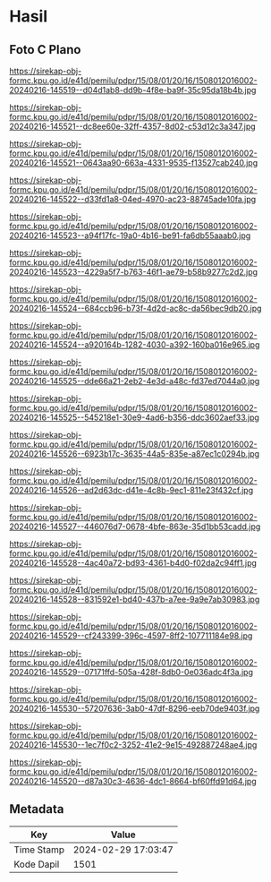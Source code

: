 # Hasil

## Foto C Plano

https://sirekap-obj-formc.kpu.go.id/e41d/pemilu/pdpr/15/08/01/20/16/1508012016002-20240216-145519--d04d1ab8-dd9b-4f8e-ba9f-35c95da18b4b.jpg

https://sirekap-obj-formc.kpu.go.id/e41d/pemilu/pdpr/15/08/01/20/16/1508012016002-20240216-145521--dc8ee60e-32ff-4357-8d02-c53d12c3a347.jpg

https://sirekap-obj-formc.kpu.go.id/e41d/pemilu/pdpr/15/08/01/20/16/1508012016002-20240216-145521--0643aa90-663a-4331-9535-f13527cab240.jpg

https://sirekap-obj-formc.kpu.go.id/e41d/pemilu/pdpr/15/08/01/20/16/1508012016002-20240216-145522--d33fd1a8-04ed-4970-ac23-88745ade10fa.jpg

https://sirekap-obj-formc.kpu.go.id/e41d/pemilu/pdpr/15/08/01/20/16/1508012016002-20240216-145523--a94f17fc-19a0-4b16-be91-fa6db55aaab0.jpg

https://sirekap-obj-formc.kpu.go.id/e41d/pemilu/pdpr/15/08/01/20/16/1508012016002-20240216-145523--4229a5f7-b763-46f1-ae79-b58b9277c2d2.jpg

https://sirekap-obj-formc.kpu.go.id/e41d/pemilu/pdpr/15/08/01/20/16/1508012016002-20240216-145524--684ccb96-b73f-4d2d-ac8c-da56bec9db20.jpg

https://sirekap-obj-formc.kpu.go.id/e41d/pemilu/pdpr/15/08/01/20/16/1508012016002-20240216-145524--a920164b-1282-4030-a392-160ba016e965.jpg

https://sirekap-obj-formc.kpu.go.id/e41d/pemilu/pdpr/15/08/01/20/16/1508012016002-20240216-145525--dde66a21-2eb2-4e3d-a48c-fd37ed7044a0.jpg

https://sirekap-obj-formc.kpu.go.id/e41d/pemilu/pdpr/15/08/01/20/16/1508012016002-20240216-145525--545218e1-30e9-4ad6-b356-ddc3602aef33.jpg

https://sirekap-obj-formc.kpu.go.id/e41d/pemilu/pdpr/15/08/01/20/16/1508012016002-20240216-145526--6923b17c-3635-44a5-835e-a87ec1c0294b.jpg

https://sirekap-obj-formc.kpu.go.id/e41d/pemilu/pdpr/15/08/01/20/16/1508012016002-20240216-145526--ad2d63dc-d41e-4c8b-9ec1-811e23f432cf.jpg

https://sirekap-obj-formc.kpu.go.id/e41d/pemilu/pdpr/15/08/01/20/16/1508012016002-20240216-145527--446076d7-0678-4bfe-863e-35d1bb53cadd.jpg

https://sirekap-obj-formc.kpu.go.id/e41d/pemilu/pdpr/15/08/01/20/16/1508012016002-20240216-145528--4ac40a72-bd93-4361-b4d0-f02da2c94ff1.jpg

https://sirekap-obj-formc.kpu.go.id/e41d/pemilu/pdpr/15/08/01/20/16/1508012016002-20240216-145528--831592e1-bd40-437b-a7ee-9a9e7ab30983.jpg

https://sirekap-obj-formc.kpu.go.id/e41d/pemilu/pdpr/15/08/01/20/16/1508012016002-20240216-145529--cf243399-396c-4597-8ff2-107711184e98.jpg

https://sirekap-obj-formc.kpu.go.id/e41d/pemilu/pdpr/15/08/01/20/16/1508012016002-20240216-145529--07171ffd-505a-428f-8db0-0e036adc4f3a.jpg

https://sirekap-obj-formc.kpu.go.id/e41d/pemilu/pdpr/15/08/01/20/16/1508012016002-20240216-145530--57207636-3ab0-47df-8296-eeb70de9403f.jpg

https://sirekap-obj-formc.kpu.go.id/e41d/pemilu/pdpr/15/08/01/20/16/1508012016002-20240216-145530--1ec7f0c2-3252-41e2-9e15-492887248ae4.jpg

https://sirekap-obj-formc.kpu.go.id/e41d/pemilu/pdpr/15/08/01/20/16/1508012016002-20240216-145520--d87a30c3-4636-4dc1-8664-bf60ffd91d64.jpg


## Metadata

| Key        | Value               |
| ---------- | ------------------- |
| Time Stamp | 2024-02-29 17:03:47 |
| Kode Dapil | 1501                |




